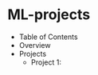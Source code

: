 # ML-projects
- Table of Contents
- Overview
- Projects
    - Project 1: <Title>
    - Project 2: <Title>
    - Project 3: <Title>
    - Project 4: <Title>
- Technologies Used
- Installation and Usage
- Future Enhancements
- Contact

